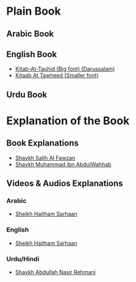 # Plain Book

## Arabic Book

## English Book
- [Kitab-At-Tauhid (Big font) (Darussalam)](Kitab-At-Tauhid.pdf)
- [Kitaab At Tawheed (Smaller font)](Kitaab%20At%20Tawheed.pdf)
## Urdu Book

# Explanation of the Book

## Book Explanations
- [Shaykh Salih Al Fawzan](Kitaab%20At%20Tawheed%20(C.%20Salih%20Al%20Fawzan).pdf)
- [Shaykh Muhammad ibn AbdulWahhab](Kitaab%20At%20Tawheed%20(S.%20Muhammad)/Kitaab%20At%20Tawheed%20(C.%20Muhammad%20ibn%20AbdulWahhab).pdf)

## Videos & Audios Explanations
### Arabic
- [Sheikh Haitham Sarhaan](https://www.youtube.com/playlist?list=PLPucCcCvpW8F7TglTBqGOCzCAFitQy-ys)
### English
- [Sheikh Haitham Sarhaan](https://www.youtube.com/playlist?list=PLPucCcCvpW8F7TglTBqGOCzCAFitQy-ys)
### Urdu/Hindi
- [Shaykh Abdullah Nasir Rehmani](https://www.youtube.com/playlist?list=PLNA2F9JZ_49FjeYC-Xsl5suQEy4knwyOA)
